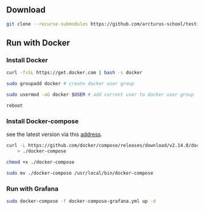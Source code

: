 ## Download

```sh
git clone --recurse-submodules https://github.com/arcturus-school/testing.git
```

## Run with Docker

### Install Docker

```sh
curl -fsSL https://get.docker.com | bash -s docker
```

```sh
sudo groupadd docker # create docker user group
```

```sh
sudo usermod -aG docker $USER # add current user to docker user group
```

```sh
reboot
```

### Install Docker-compose

see the latest version via this [address](https://github.com/docker/compose/releases).

```sh
curl -L https://github.com/docker/compose/releases/download/v2.14.0/docker-compose-linux-`uname -m` \
    > ./docker-compose
```

```sh
chmod +x ./docker-compose
```

```sh
sudo mv ./docker-compose /usr/local/bin/docker-compose
```

### Run with Grafana

```sh
sudo docker-compose -f docker-compose-grafana.yml up -d
```



